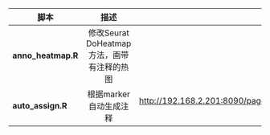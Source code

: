 脚本|描述|说明链接
---|:--:|---:
**anno_heatmap.R**|修改Seurat DoHeatmap方法，画带有注释的热图|
**auto_assign.R**|根据marker自动生成注释|<http://192.168.2.201:8090/pages/viewpage.action?pageId=65874>